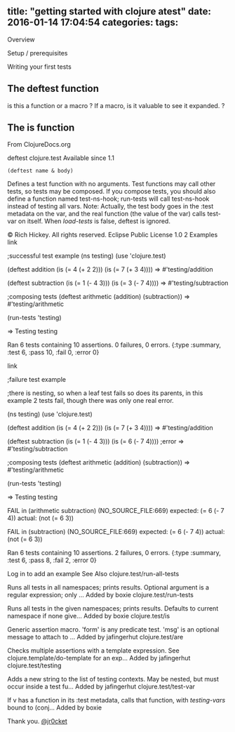 title: "getting started with clojure atest"
date: 2016-01-14 17:04:54
categories: 
tags: 
---


Overview


Setup / prerequisites


Writing your first tests



## The deftest function

is this a function or a macro ?  If a macro, is it valuable to see it expanded. ?

## The is function 



From ClojureDocs.org

deftest
clojure.test
Available since 1.1

    (deftest name & body)

Defines a test function with no arguments.  Test functions may call
other tests, so tests may be composed.  If you compose tests, you
should also define a function named test-ns-hook; run-tests will
call test-ns-hook instead of testing all vars.
 Note: Actually, the test body goes in the :test metadata on the var,
and the real function (the value of the var) calls test-var on
itself.
 When *load-tests* is false, deftest is ignored.

© Rich Hickey. All rights reserved. Eclipse Public License 1.0
2 Examples
link

;successful test example
(ns testing)
(use 'clojure.test)


(deftest addition
  (is (= 4 (+ 2 2)))
  (is (= 7 (+ 3 4))))
=> #'testing/addition

(deftest subtraction
  (is (= 1 (- 4 3)))
  (is (= 3 (- 7 4))))
=> #'testing/subtraction

;composing tests
(deftest arithmetic
  (addition)
  (subtraction))
=> #'testing/arithmetic

(run-tests 'testing)

=> Testing testing

Ran 6 tests containing 10 assertions.
0 failures, 0 errors.
{:type :summary, :test 6, :pass 10, :fail 0, :error 0}

link

;failure test example

;there is nesting, so when a leaf test fails so does its parents, in this example 2 tests fail, though there was only one real error.

(ns testing)
(use 'clojure.test)


(deftest addition
  (is (= 4 (+ 2 2)))
  (is (= 7 (+ 3 4))))
=> #'testing/addition

(deftest subtraction
  (is (= 1 (- 4 3)))
  (is (= 6 (- 7 4))))           ;error
=> #'testing/subtraction

;composing tests
(deftest arithmetic
  (addition)
  (subtraction))
=> #'testing/arithmetic

(run-tests 'testing)

=> Testing testing

FAIL in (arithmetic subtraction) (NO_SOURCE_FILE:669)
expected: (= 6 (- 7 4))
  actual: (not (= 6 3))

FAIL in (subtraction) (NO_SOURCE_FILE:669)
expected: (= 6 (- 7 4))
  actual: (not (= 6 3))

Ran 6 tests containing 10 assertions.
2 failures, 0 errors.
{:type :summary, :test 6, :pass 8, :fail 2, :error 0}

Log in to add an example
See Also
clojure.test/run-all-tests

Runs all tests in all namespaces; prints results. Optional argument is a regular expression; only ...
Added by boxie
clojure.test/run-tests

Runs all tests in the given namespaces; prints results. Defaults to current namespace if none give...
Added by boxie
clojure.test/is

Generic assertion macro. 'form' is any predicate test. 'msg' is an optional message to attach to ...
Added by jafingerhut
clojure.test/are

Checks multiple assertions with a template expression. See clojure.template/do-template for an exp...
Added by jafingerhut
clojure.test/testing

Adds a new string to the list of testing contexts. May be nested, but must occur inside a test fu...
Added by jafingerhut
clojure.test/test-var

If v has a function in its :test metadata, calls that function, with *testing-vars* bound to (conj...
Added by boxie



Thank you.
[@jr0cket](https://twitter.com/jr0cket)
